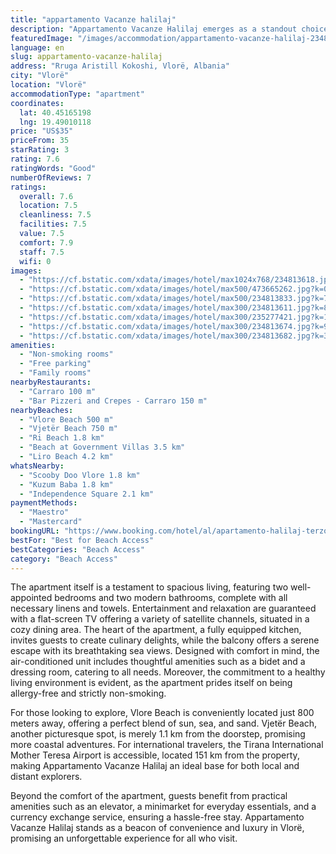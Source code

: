 ```yaml
---
title: "appartamento Vacanze halilaj"
description: "Appartamento Vacanze Halilaj emerges as a standout choice for travelers seeking a blend of comfort and convenience in Vlorë."
featuredImage: "/images/accommodation/appartamento-vacanze-halilaj-234813618.jpg"
language: en
slug: appartamento-vacanze-halilaj
address: "Rruga Aristill Kokoshi, Vlorë, Albania"
city: "Vlorë"
location: "Vlorë"
accommodationType: "apartment"
coordinates:
  lat: 40.45165198
  lng: 19.49010118
price: "US$35"
priceFrom: 35
starRating: 3
rating: 7.6
ratingWords: "Good"
numberOfReviews: 7
ratings:
  overall: 7.6
  location: 7.5
  cleanliness: 7.5
  facilities: 7.5
  value: 7.5
  comfort: 7.9
  staff: 7.5
  wifi: 0
images:
  - "https://cf.bstatic.com/xdata/images/hotel/max1024x768/234813618.jpg?k=43d16993e4c29c71e8b0d874911f32c71aaa8f3af23166ddef00561fbdd53d75&o=&hp=1"
  - "https://cf.bstatic.com/xdata/images/hotel/max500/473665262.jpg?k=0dadb63457ff29a50c5d77ad3103848ee57811c6f0b209d01188d372b36a3afe&o=&hp=1"
  - "https://cf.bstatic.com/xdata/images/hotel/max500/234813833.jpg?k=781f9d5338d03cca0c77bf197012c938ee9a3c73453742b12fb70a9d78c3bd8c&o=&hp=1"
  - "https://cf.bstatic.com/xdata/images/hotel/max300/234813611.jpg?k=8b71d11a084ac27297ba2779a78fee6aba2689a4c67a86b1fe73bbc91207e40e&o=&hp=1"
  - "https://cf.bstatic.com/xdata/images/hotel/max300/235277421.jpg?k=138606e65a3a4b2dcc3b7ab9db7f99b7dc8d708901f7800b3fe003c7b398d921&o=&hp=1"
  - "https://cf.bstatic.com/xdata/images/hotel/max300/234813674.jpg?k=9fddc335ff08085e6bfcdd3b8757b25bcea024ebc9cdc499d92fbebf5330e838&o=&hp=1"
  - "https://cf.bstatic.com/xdata/images/hotel/max300/234813682.jpg?k=35960aeae9dba32b5dbfd182b8e1731d19da2a27aea1e110eb9ad7322e6c9654&o=&hp=1"
amenities:
  - "Non-smoking rooms"
  - "Free parking"
  - "Family rooms"
nearbyRestaurants:
  - "Carraro 100 m"
  - "Bar Pizzeri and Crepes - Carraro 150 m"
nearbyBeaches:
  - "Vlore Beach 500 m"
  - "Vjetër Beach 750 m"
  - "Ri Beach 1.8 km"
  - "Beach at Government Villas 3.5 km"
  - "Liro Beach 4.2 km"
whatsNearby:
  - "Scooby Doo Vlore 1.8 km"
  - "Kuzum Baba 1.8 km"
  - "Independence Square 2.1 km"
paymentMethods:
  - "Maestro"
  - "Mastercard"
bookingURL: "https://www.booking.com/hotel/al/apartamento-halilaj-terzo-pian-con-2-camere-2-bagni-salloto-grande-cucina-2-terz.en-gb.html?aid=8035640"
bestFor: "Best for Beach Access"
bestCategories: "Beach Access"
category: "Beach Access"
---
```


The apartment itself is a testament to spacious living, featuring two well-appointed bedrooms and two modern bathrooms, complete with all necessary linens and towels. Entertainment and relaxation are guaranteed with a flat-screen TV offering a variety of satellite channels, situated in a cozy dining area. The heart of the apartment, a fully equipped kitchen, invites guests to create culinary delights, while the balcony offers a serene escape with its breathtaking sea views. Designed with comfort in mind, the air-conditioned unit includes thoughtful amenities such as a bidet and a dressing room, catering to all needs. Moreover, the commitment to a healthy living environment is evident, as the apartment prides itself on being allergy-free and strictly non-smoking.

For those looking to explore, Vlore Beach is conveniently located just 800 meters away, offering a perfect blend of sun, sea, and sand. Vjetër Beach, another picturesque spot, is merely 1.1 km from the doorstep, promising more coastal adventures. For international travelers, the Tirana International Mother Teresa Airport is accessible, located 151 km from the property, making Appartamento Vacanze Halilaj an ideal base for both local and distant explorers.

Beyond the comfort of the apartment, guests benefit from practical amenities such as an elevator, a minimarket for everyday essentials, and a currency exchange service, ensuring a hassle-free stay. Appartamento Vacanze Halilaj stands as a beacon of convenience and luxury in Vlorë, promising an unforgettable experience for all who visit.